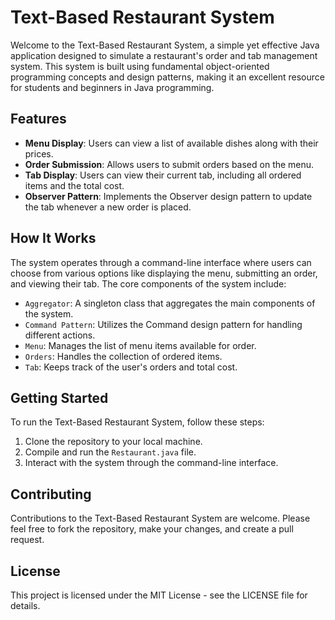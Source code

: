 # Text-Based Restaurant System

Welcome to the Text-Based Restaurant System, a simple yet effective Java application designed to simulate a restaurant's order and tab management system. This system is built using fundamental object-oriented programming concepts and design patterns, making it an excellent resource for students and beginners in Java programming.

## Features

- **Menu Display**: Users can view a list of available dishes along with their prices.
- **Order Submission**: Allows users to submit orders based on the menu.
- **Tab Display**: Users can view their current tab, including all ordered items and the total cost.
- **Observer Pattern**: Implements the Observer design pattern to update the tab whenever a new order is placed.

## How It Works

The system operates through a command-line interface where users can choose from various options like displaying the menu, submitting an order, and viewing their tab. The core components of the system include:

- `Aggregator`: A singleton class that aggregates the main components of the system.
- `Command Pattern`: Utilizes the Command design pattern for handling different actions.
- `Menu`: Manages the list of menu items available for order.
- `Orders`: Handles the collection of ordered items.
- `Tab`: Keeps track of the user's orders and total cost.

## Getting Started

To run the Text-Based Restaurant System, follow these steps:

1. Clone the repository to your local machine.
2. Compile and run the `Restaurant.java` file.
3. Interact with the system through the command-line interface.

## Contributing

Contributions to the Text-Based Restaurant System are welcome. Please feel free to fork the repository, make your changes, and create a pull request.

## License

This project is licensed under the MIT License - see the LICENSE file for details.
